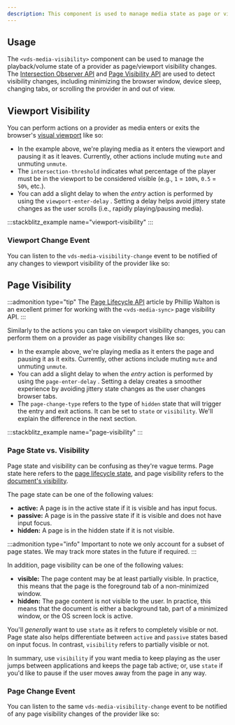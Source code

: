 ```yaml
---
description: This component is used to manage media state as page or viewport visibility changes.
---
```


## Usage

The `<vds-media-visibility>` component can be used to manage the playback/volume state of a provider
as page/viewport visibility changes. The
[Intersection Observer API](https://developer.mozilla.org/en-US/docs/Web/API/Intersection_Observer_API)
and [Page Visibility API](https://developer.mozilla.org/en-US/docs/Web/API/Page_Visibility_API) are
used to detect visibility changes, including minimizing the browser window, device sleep,
changing tabs, or scrolling the provider in and out of view.

<slot name="usage" />

## Viewport Visibility

You can perform actions on a provider as media enters or exits the browser's
[visual viewport](https://developer.mozilla.org/en-US/docs/Glossary/Viewport) like so:

<slot name="viewport-actions" />

- In the example above, we're playing media as it enters the viewport and pausing it as it leaves.
  Currently, other actions include muting `mute` and unmuting `unmute`.
- The `intersection-threshold` <AttrWord /> indicates what percentage of the player must be in the viewport to
  be considered visible (e.g., `1` = `100%`, `0.5` = `50%`, etc.).
- You can add a slight delay to when the _entry_ action is performed by using
  the `viewport-enter-delay` <AttrWord />. Setting a delay helps avoid jittery state changes as
  the user scrolls (i.e., rapidly playing/pausing media).

:::stackblitz_example name="viewport-visibility"
:::

### Viewport Change Event

You can listen to the `vds-media-visibility-change` event to be notified of any changes
to viewport visibility of the provider like so:

<slot name="viewport-visibility-change" />

## Page Visibility

:::admonition type="tip"
The [Page Lifecycle API](https://developers.google.com/web/updates/2018/07/page-lifecycle-api)
article by Phillip Walton is an excellent primer for working with the `<vds-media-sync>`
page visibility API.
:::

Similarly to the actions you can take on viewport visibility changes, you can perform them on a
provider as page visibility changes like so:

<slot name="page-actions" />

- In the example above, we're playing media as it enters the page and pausing it as it exits.
  Currently, other actions include muting `mute` and unmuting `unmute`.
- You can add a slight delay to when the _entry_ action is performed by using
  the `page-enter-delay` <AttrWord />. Setting a delay creates a smoother experience by
  avoiding jittery state changes as the user changes browser tabs.
- The `page-change-type` <AttrWord /> refers to the type of `hidden` state that will trigger the entry
  and exit actions. It can be set to `state` or `visibility`. We'll explain the difference in the
  next section.

:::stackblitz_example name="page-visibility"
:::

### Page State vs. Visibility

Page state and visibility can be confusing as they're vague terms. Page state here refers
to the [page lifecycle state](https://developers.google.com/web/updates/2018/07/page-lifecycle-api#overview_of_page_lifecycle_states_and_events),
and page visibility refers to the [document's visibility](https://developer.mozilla.org/en-US/docs/Web/API/Document/visibilityState).

The page state can be one of the following values:

- **active:** A page is in the active state if it is visible and has input focus.
- **passive:** A page is in the passive state if it is visible and does not have input focus.
- **hidden:** A page is in the hidden state if it is not visible.

:::admonition type="info"
Important to note we only account for a subset of page states. We may track more states in the
future if required.
:::

In addition, page visibility can be one of the following values:

- **visible:** The page content may be at least partially visible. In practice, this means that
  the page is the foreground tab of a non-minimized window.
- **hidden:** The page content is not visible to the user. In practice, this means that the
  document is either a background tab, part of a minimized window, or the OS screen lock is
  active.

You'll _generally_ want to use `state` as it refers to completely visible or not. Page state
also helps differentiate between `active` and `passive` states based on input focus. In contrast,
`visibility` refers to partially visible or not.

In summary, use `visibility` if you want media to keep playing as the user jumps between
applications and keeps the page tab active; or, use `state` if you'd like to pause if the user
moves away from the page in any way.

### Page Change Event

You can listen to the same `vds-media-visibility-change` event to be notified of any page visibility
changes of the provider like so:

<slot name="page-visibility-change" />
